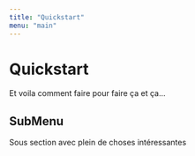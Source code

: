```yaml
---
title: "Quickstart"
menu: "main"
---
```


# Quickstart

Et voila comment faire pour faire ça et ça...

## SubMenu

Sous section avec plein de choses intéressantes